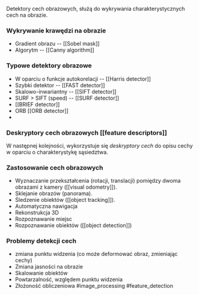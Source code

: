 Detektory cech obrazowych, służą do wykrywania charakterystycznych cech na obrazie.

### Wykrywanie krawędzi na obrazie
- Gradient obrazu -- [[Sobel mask]] 
- Algorytm -- [[Canny algorithm]]

### Typowe detektory obrazowe
- W oparciu o funkcje autokorelacji -- [[Harris detector]]
- Szybki detektor -- [[FAST detector]]
- Skalowo-inwariantny -- [[SIFT detector]]
- SURF > SIFT (speed) -- [[SURF detector]]
- [[BRIEF detector]]
- ORB [[ORB detector]]
- 
### Deskryptory cech obrazowych [[feature descriptors]] 
W następnej kolejności, wykorzystuje się *deskryptory cech* do opisu cechy w oparciu o charakterystykę sąsiedztwa.

### Zastosowanie cech obrazowych
- Wyznaczanie przekształcenia (rotacji, translacji) pomiędzy dwoma obrazami z kamery ([[visual odometry]]).
- Sklejanie obrazów (panorama).
- Śledzenie obiektów ([[object tracking]]).
- Automatyczna nawigacja
- Rekonstrukcja 3D
- Rozpoznawanie miejsc
- Rozpoznawanie obiektów ([[object detection]])

### Problemy detekcji cech
- zmiana punktu widzenia (co może deformować obraz, zmieniając cechy)
- Zmiana jasności na obrazie
- Skalowanie obiektów
- Powtarzalność, względem punktu widzenia
- Złożoność obliczeniowa
#image_processing #feature_detection 